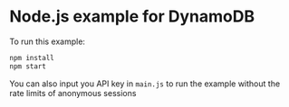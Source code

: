 # Node.js example for DynamoDB

To run this example:
```bash
npm install
npm start
```

You can also input you API key in `main.js` to run the example without the rate limits of anonymous sessions